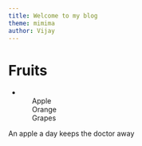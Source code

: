 ```yaml
---
title: Welcome to my blog
theme: mimima
author: Vijay
---
```

<div>
  <h1>Fruits</h1>
  <ul>
      <li>
        <ol>Apple</ol>
        <ol>Orange</ol>
        <ol>Grapes</ol>
      </li>
  </ul>
  <p>An apple a day keeps the doctor away</p>
</div>

